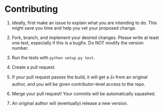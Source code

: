 # Contributing

1.  Ideally, first make an issue to explain what you are intending to do. This
    might save you time and help you vet your proposed change.

2.  Fork, branch, and implement your desired changes. Please write at least one
    test, especially if this is a bugfix. Do NOT modify the version number.

3.  Run the tests with `python setup.py test`.

4.  Create a pull request.

5.  If your pull request passes the build, it will get a :+1: from an original
    author, and you will be given contributor-level access to the repo.

6.  Merge your pull request! Your commits will be automatically squashed.

7.  An original author will (eventually) release a new version.
